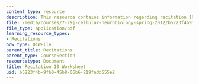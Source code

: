 ```yaml
---
content_type: resource
description: This resource contains information regarding recitation 10 worksheet
file: /media/courses/7-29j-cellular-neurobiology-spring-2012/b5223f4b9fb045b806b6219fadd555e2_MIT7_29JS12_Recitation10.pdf
file_type: application/pdf
learning_resource_types:
- Recitations
ocw_type: OCWFile
parent_title: Recitations
parent_type: CourseSection
resourcetype: Document
title: Recitation 10 Worksheet
uid: b5223f4b-9fb0-45b8-06b6-219fadd555e2
---
```

